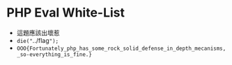 # PHP Eval White-List

- 這題應該出壞惹
- `die("`../flag`");`
- `OOO{Fortunately_php_has_some_rock_solid_defense_in_depth_mecanisms,_so-everything_is_fine.}`
